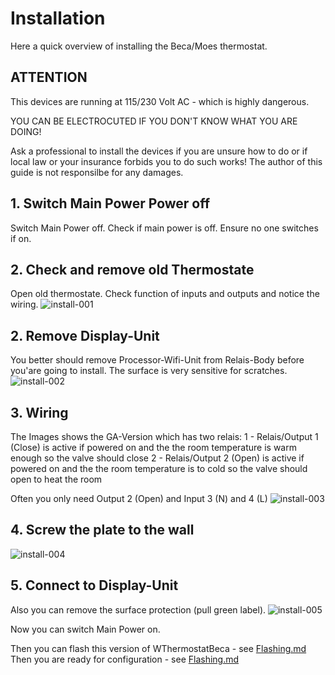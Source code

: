 # Installation
Here a quick overview of installing the Beca/Moes thermostat.

## ATTENTION
This devices are running at 115/230 Volt AC - which is highly dangerous.

YOU CAN BE ELECTROCUTED IF YOU DON'T KNOW WHAT YOU ARE DOING!

Ask a professional to install the devices if you are unsure how to do or if local law or your insurance forbids you to do such works!
The author of this guide is not responsilbe for any damages.

## 1. Switch Main Power Power off

Switch Main Power off.
Check if main power is off.
Ensure no one switches if on.

## 2. Check and remove old Thermostate
Open old thermostate.  Check function of inputs and outputs and notice the wiring.
![install-001](docs/install-001.jpg)  

## 2. Remove Display-Unit
You better should remove Processor-Wifi-Unit from Relais-Body before you'are going to install.
The surface is very sensitive for scratches.
![install-002](docs/install-002.jpg)  

## 3. Wiring
The Images shows the GA-Version which has two relais:
1 - Relais/Output 1 (Close) is active if powered on and the the room temperature is warm enough so the valve should close
2 - Relais/Output 2 (Open) is active if powered on and the the room temperature is to cold so the valve should open to heat the room

Often you only need Output 2 (Open) and Input 3 (N) and 4 (L)
![install-003](docs/install-003.jpg) 

## 4. Screw the plate to the wall

![install-004](docs/install-004.jpg)  

## 5. Connect to Display-Unit
Also you can remove the surface protection (pull green label).
![install-005](docs/install-005.jpg)  

Now you can switch Main Power on.

Then you can flash this version of WThermostatBeca - see <a href="Flashing.md">Flashing.md</a>
Then you are ready for configuration - see <a href="Configuration.md">Flashing.md</a>




